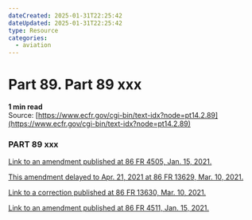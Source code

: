 ```yaml
---
dateCreated: 2025-01-31T22:25:42
dateUpdated: 2025-01-31T22:25:42
type: Resource
categories:
  - aviation
---
```


# Part 89. Part 89 xxx
**1 min read**  
Source: [https://www.ecfr.gov/cgi-bin/text-idx?node=pt14.2.89](https://www.ecfr.gov/cgi-bin/text-idx?node=pt14.2.89)

<div>

### PART 89 xxx

[Link to an amendment published at 86 FR 4505, Jan. 15, 2021.](https://www.ecfr.gov/cgi-bin/text-idx?SID=064da2ac8ac304a79131b5df5d85e6b0&mc=true&node=20210115y1.120)

[This amendment delayed to Apr. 21, 2021 at 86 FR 13629, Mar. 10, 2021.](https://www.ecfr.gov/cgi-bin/text-idx?SID=064da2ac8ac304a79131b5df5d85e6b0&mc=true&node=20210310y1.1)

[Link to a correction published at 86 FR 13630, Mar. 10, 2021.](https://www.ecfr.gov/cgi-bin/text-idx?SID=064da2ac8ac304a79131b5df5d85e6b0&mc=true&node=20210310y1.2)

[Link to an amendment published at 86 FR 4511, Jan. 15, 2021.](https://www.ecfr.gov/cgi-bin/text-idx?SID=064da2ac8ac304a79131b5df5d85e6b0&mc=true&node=20210115y1.121)

</div>